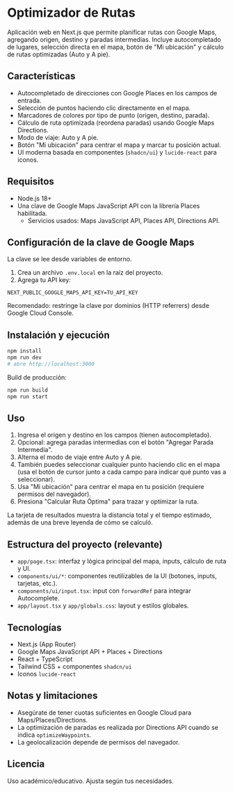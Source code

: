 # Optimizador de Rutas

Aplicación web en Next.js que permite planificar rutas con Google Maps, agregando origen, destino y paradas intermedias. Incluye autocompletado de lugares, selección directa en el mapa, botón de "Mi ubicación" y cálculo de rutas optimizadas (Auto y A pie).

## Características

- Autocompletado de direcciones con Google Places en los campos de entrada.
- Selección de puntos haciendo clic directamente en el mapa.
- Marcadores de colores por tipo de punto (origen, destino, parada).
- Cálculo de ruta optimizada (reordena paradas) usando Google Maps Directions.
- Modo de viaje: Auto y A pie.
- Botón "Mi ubicación" para centrar el mapa y marcar tu posición actual.
- UI moderna basada en componentes (`shadcn/ui`) y `lucide-react` para iconos.

## Requisitos

- Node.js 18+
- Una clave de Google Maps JavaScript API con la librería Places habilitada.
  - Servicios usados: Maps JavaScript API, Places API, Directions API.

## Configuración de la clave de Google Maps

La clave se lee desde variables de entorno.

1. Crea un archivo `.env.local` en la raíz del proyecto.
2. Agrega tu API key:

```env
NEXT_PUBLIC_GOOGLE_MAPS_API_KEY=TU_API_KEY
```

Recomendado: restringe la clave por dominios (HTTP referrers) desde Google Cloud Console.

## Instalación y ejecución

```bash
npm install
npm run dev
# abre http://localhost:3000
```

Build de producción:
```bash
npm run build
npm run start
```

## Uso

1. Ingresa el origen y destino en los campos (tienen autocompletado).
2. Opcional: agrega paradas intermedias con el botón "Agregar Parada Intermedia".
3. Alterna el modo de viaje entre Auto y A pie.
4. También puedes seleccionar cualquier punto haciendo clic en el mapa (usa el botón de cursor junto a cada campo para indicar qué punto vas a seleccionar).
5. Usa "Mi ubicación" para centrar el mapa en tu posición (requiere permisos del navegador).
6. Presiona "Calcular Ruta Óptima" para trazar y optimizar la ruta.

La tarjeta de resultados muestra la distancia total y el tiempo estimado, además de una breve leyenda de cómo se calculó.

## Estructura del proyecto (relevante)

- `app/page.tsx`: interfaz y lógica principal del mapa, inputs, cálculo de ruta y UI.
- `components/ui/*`: componentes reutilizables de la UI (botones, inputs, tarjetas, etc.).
- `components/ui/input.tsx`: input con `forwardRef` para integrar Autocomplete.
- `app/layout.tsx` y `app/globals.css`: layout y estilos globales.

## Tecnologías

- Next.js (App Router)
- Google Maps JavaScript API + Places + Directions
- React + TypeScript
- Tailwind CSS + componentes `shadcn/ui`
- Iconos `lucide-react`

## Notas y limitaciones

- Asegúrate de tener cuotas suficientes en Google Cloud para Maps/Places/Directions.
- La optimización de paradas es realizada por Directions API cuando se indica `optimizeWaypoints`.
- La geolocalización depende de permisos del navegador.

## Licencia

Uso académico/educativo. Ajusta según tus necesidades.
